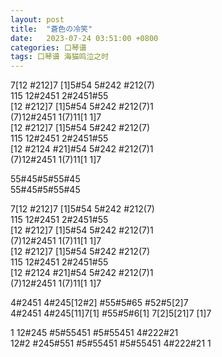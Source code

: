 ```yaml
---
layout: post
title:  "蒼色の冷笑"
date:   2023-07-24 03:51:00 +0800
categories: 口琴谱
tags: 口琴谱 海猫鸣泣之时
---
```

7[12 #212]7 [1]5#54 5#242 #212(7)  
115 12#2451 2#2451#55  
[12 #212]7 [1]5#54 5#242 #212(7)1  
(7)12#2451 1(7)11[1 1]7  
[12 #212]7 [1]5#54 5#242 #212(7)  
115 12#2451 2#2451#55  
[12 #2124 #21]#54 5#242 #212(7)1  
(7)12#2451 1(7)11[1 1]7  
  
55#45#5#55#45  
55#45#5#55#45  

7[12 #212]7 [1]5#54 5#242 #212(7)  
115 12#2451 2#2451#55  
[12 #212]7 [1]5#54 5#242 #212(7)1  
(7)12#2451 1(7)11[1 1]7  
[12 #212]7 [1]5#54 5#242 #212(7)  
115 12#2451 2#2451#55  
[12 #2124 #21]#54 5#242 #212(7)1  
(7)12#2451 1(7)11[1 1]7  

4#2451 4#245[12#2] #55#5#65 #52#5[2]7  
4#2451 4#245[11]7[1] #55#5#6[1] 7[2]5[21]7 [1]7  
  
1 12#245 #5#55451 #5#55451 4#222#21  
12#2 #245#551 #5#55451 #5#55451 4#222#21 1  